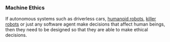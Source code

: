 ### Machine Ethics

If autonomous systems such as driverless cars, [humanoid robots](https://www.ald.softbankrobotics.com/en/cool-robots/pepper), [killer robots](http://spectrum.ieee.org/automaton/robotics/artificial-intelligence/we-should-not-ban-killer-robots) or just any software agent make decisions that affect human beings, then they need to be designed so that they are able to make ethical decisions.